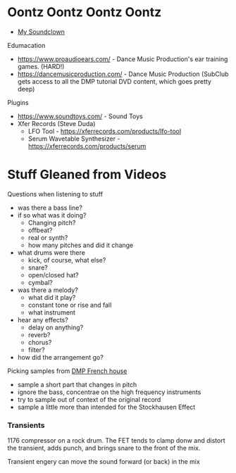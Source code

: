 # Oontz Oontz Oontz Oontz


* [My Soundclown](https://soundcloud.com/borkware)

Edumacation

* https://www.proaudioears.com/ - Dance Music Production's ear training games. (HARD!)
* https://dancemusicproduction.com/ - Dance Music Production (SubClub gets access to all the DMP tutorial DVD content, which goes pretty deep)

Plugins

* https://www.soundtoys.com/ - Sound Toys
* Xfer Records (Steve Duda)
    - LFO Tool - https://xferrecords.com/products/lfo-tool
    - Serum Wavetable Synthesizer - https://xferrecords.com/products/serum


# Stuff Gleaned from Videos

Questions when listening to stuff

  - was there a bass line?
  - if so what was it doing?  
      - Changing pitch?
      - offbeat?
      - real or synth?
      - how many pitches and did it change
  - what drums were there
      - kick, of course, what else?
      - snare? 
      - open/closed hat?
      - cymbal?
  - was there a melody?
    - what did it play?
    - constant tone or rise and fall
    - what instrument
  - hear any effects?
    - delay on anything?
    - reverb?
    - chorus?
    - filter?
  - how did the arrangement go?

Picking samples from [DMP French house](https://www.dancemusicproduction.com/product/french-house/)
  - sample a short part that changes in pitch
  - ignore the bass, concentrae on the high frequency instruments
  - try to sample out of context of the original record
  - sample a little more than intended for the Stockhausen Effect


### Transients

1176 compressor on a rock drum. The FET tends to clamp donw and
distort the transient, adds punch, and brings snare to the front
of the mix.

Transient engery can move the sound forward (or back) in the mix